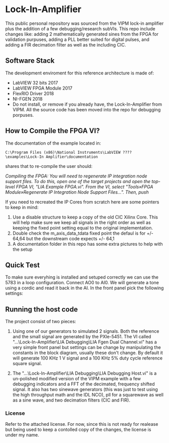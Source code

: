 # Lock-In-Amplifier

This public personal repository was sourced from the VIPM lock-in amplifier plus the addition of a few debugging/research subVIs. This repo include changes like: adding 2 mathematically generated sines from the FPGA for validation purpuses, adding a PLL better suited for digital pulses, and adding a FIR decimation filter as well as the including CIC.

## Software Stack

The development enviroment for this reference architecture is made of:

- LabVIEW 32 bits 2017
- LabVIEW FPGA Module 2017
- FlexRIO Driver 2018
- NI-FGEN 2018
- Do not install, or remove if you already have, the Lock-In-Amplifier from VIPM. All the source code has been moved into the repo for debugging porpuses.

## How to Compile the FPGA VI?

The documentation of the example located in: 

```
C:\Program Files (x86)\National Instruments\LabVIEW ????\examples\Lock-In Amplifier\documentation
```
shares that to re-compile the user should:

_Compiling the FPGA: You will need to regenerate IP integration node support files. To do this, open one of the target projects and open the top-level FPGA VI, "LIA Example FPGA.vi". From the VI, select "Tools»FPGA Module»Regenerate IP Integration Node Support Files...". Then, push_

If you need to recreated the IP Cores from scratch here are some pointers to keep in mind:

1. Use a disable structure to keep a copy of the old CIC Xilinx Core. This will help make sure we keep all signals in the right order as well as keeping the fixed point setting equal to the original implementation.
2. Double check the m_axis_data_tdata fixed point the defaul is for +/- 64,64 but the downstream code expects +/- 64,1
3. A documentation folder in this repo has some extra pictures to help with the setup

## Quick Test

To make sure everyhing is installed and setuped correctly we can use the 5783 in a loop configuration. Connect AO0 to AI0. We will generate a tone using a cordic and read it back in the AI. In the front panel pick the following settings:



## Running the host code

The project consist of two pieces: 

1) Using one of our generators to simulated 2 signals. Both the reference and the small signal are generated by the PXIe-5451. The VI called "...\Lock-In-Amplifier\LIA Debugging\LIA Fgen Dual Channel.vi" has a very simple front panel but settings can be change by manipulating the constants in the block diagram, usually these don't change. By default it will generate 100 KHz 1 V signal and a 100 KHz 5% duty cycle reference square signal. 

2) The "...\Lock-In-Amplifier\LIA Debugging\LIA Debugging Host.vi" is a un-polished modified version of the VIPM example with a few debugging indicators and a FFT of the decimated, frequency shifted signal. It also has two sinewave generators (this was just to test using the high throughput math and the IDL NCO), pll for a squarewave as well as a sine wave, and two decimation filters (CIC and FIR).

### License

Refer to the attached license. For now, since this is not ready for realease but being used to keep a contolled copy of the changes, the license is under my name.
